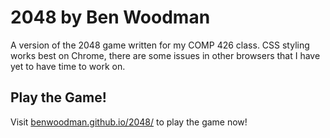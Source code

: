 # 2048 by Ben Woodman

A version of the 2048 game written for my COMP 426 class. CSS styling works best on Chrome, there are some issues in other browsers that I have yet to have time to work on. 

## Play the Game!

Visit [benwoodman.github.io/2048/](benwoodman.github.io/2048/) to play the game now!
